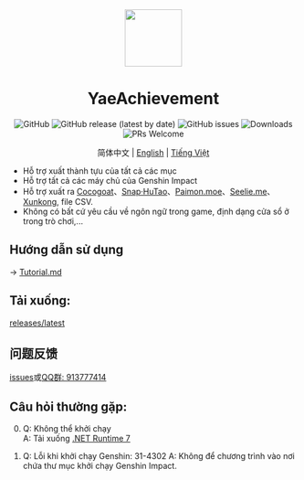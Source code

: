 ﻿<div align="center"><img width="100" src="https://github.com/HolographicHat/YaeAchievement/blob/master/icon.ico">

# YaeAchievement

![GitHub](https://img.shields.io/badge/License-GPL--3.0-brightgreen?style=flat-square) ![GitHub release (latest by date)](https://img.shields.io/github/v/release/HolographicHat/YaeAchievement?color=brightgreen&label=Release&style=flat-square) ![GitHub issues](https://img.shields.io/github/issues/HolographicHat/YaeAchievement?label=Issues&style=flat-square) ![Downloads](https://img.shields.io/github/downloads/HolographicHat/YaeAchievement/total?color=brightgreen&label=Downloads&style=flat-square) ![PRs Welcome](https://img.shields.io/badge/PRs-welcome-brightgreen.svg?style=flat-square)

简体中文 | [English](README_EN.md) | [Tiếng Việt](README_VI.md)
</div>

- Hỗ trợ xuất thành tựu của tất cả các mục
- Hỗ trợ tất cả các máy chủ của Genshin Impact
- Hỗ trợ xuất ra [Cocogoat](https://cocogoat.work/achievement)、[Snap·HuTao](https://github.com/DGP-Studio/Snap.HuTao)、[Paimon.moe](https://paimon.moe/achievement/)、[Seelie.me](https://seelie.me/achievements)、[Xunkong](https://github.com/xunkong/xunkong), file CSV.
- Không có bất cứ yêu cầu về ngôn ngữ trong game, định dạng cửa sổ ở trong trò chơi,...


## Hướng dẫn sử dụng

→ [Tutorial.md](Tutorial_vi.md)

## Tải xuống:
[releases/latest](https://github.com/HolographicHat/YaeAchievement/releases/latest)

## 问题反馈
[issues](https://github.com/HolographicHat/YaeAchievement/issues)或[QQ群: 913777414](https://qm.qq.com/cgi-bin/qm/qr?k=9UGz-chQVTjZa4b82RA_A41vIcBVNpms&jump_from=webapi)

## Câu hỏi thường gặp:
0. Q: Không thể khởi chạy   
   A: Tải xuống [.NET Runtime 7](https://dotnet.microsoft.com/en-us/download/dotnet/thank-you/runtime-7.0.3-windows-x64-installer)

1. Q: Lỗi khi khởi chạy Genshin: 31-4302
   A: Không để chương trình vào nơi chứa thư mục khởi chạy Genshin Impact.


